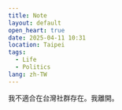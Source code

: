 ```yaml
---
title: Note
layout: default
open_heart: true
date: 2025-04-11 10:31
location: Taipei
tags: 
  - Life
  - Politics
lang: zh-TW
---
```


我不適合在台灣社群存在。我離開。
